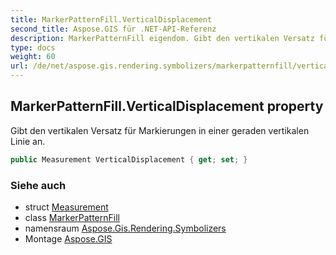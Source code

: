 ```yaml
---
title: MarkerPatternFill.VerticalDisplacement
second_title: Aspose.GIS für .NET-API-Referenz
description: MarkerPatternFill eigendom. Gibt den vertikalen Versatz für Markierungen in einer geraden vertikalen Linie an.
type: docs
weight: 60
url: /de/net/aspose.gis.rendering.symbolizers/markerpatternfill/verticaldisplacement/
---
```

## MarkerPatternFill.VerticalDisplacement property

Gibt den vertikalen Versatz für Markierungen in einer geraden vertikalen Linie an.

```csharp
public Measurement VerticalDisplacement { get; set; }
```

### Siehe auch

* struct [Measurement](../../../aspose.gis.rendering/measurement/)
* class [MarkerPatternFill](../)
* namensraum [Aspose.Gis.Rendering.Symbolizers](../../markerpatternfill/)
* Montage [Aspose.GIS](../../../)


